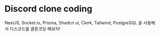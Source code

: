 # Discord clone coding

NextJS, Socket.io, Prisma, Shadcn ui, Clerk, Tailwind, PostgreSQL 을 사용해서 디스코드를 클론코딩 해보자!
